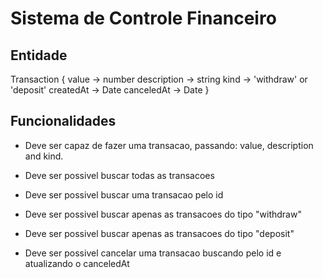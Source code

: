 # Sistema de Controle Financeiro

## Entidade

Transaction {
  value -> number
  description -> string
  kind -> 'withdraw' or 'deposit'
  createdAt -> Date
  canceledAt -> Date
}

## Funcionalidades
- Deve ser capaz de fazer uma transacao, passando: value, description and kind.
- Deve ser possivel buscar todas as transacoes
- Deve ser possivel buscar uma transacao pelo id

- Deve ser possivel buscar apenas as transacoes do tipo "withdraw"
- Deve ser possivel buscar apenas as transacoes do tipo "deposit"
- Deve ser possivel cancelar uma transacao buscando pelo id e atualizando o canceledAt